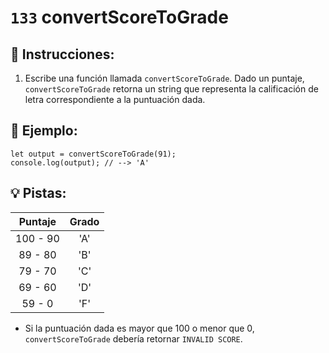 # `133` convertScoreToGrade

## 📝 Instrucciones:

1. Escribe una función llamada `convertScoreToGrade`. Dado un puntaje, `convertScoreToGrade` retorna un string que representa la calificación de letra correspondiente a la puntuación dada.

## 📎 Ejemplo:

```Js
let output = convertScoreToGrade(91);
console.log(output); // --> 'A'
```

## 💡 Pistas:

| Puntaje  	| Grado 	|
|:---------:|:-------:|
| 100 - 90 	| 'A'   	|
| 89 - 80  	| 'B'   	|
| 79 - 70  	| 'C'   	|
| 69 - 60  	| 'D'   	|
| 59 - 0   	| 'F'   	|

+ Si la puntuación dada es mayor que 100 o menor que 0, `convertScoreToGrade` debería retornar `INVALID SCORE`.
